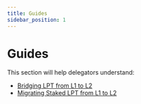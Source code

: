 ```yaml
---
title: Guides
sidebar_position: 1
---
```


# Guides

This section will help delegators understand:

- [Bridging LPT from L1 to L2](/delegators/how-to-guides/bridge-lpt)
- [Migrating Staked LPT from L1 to L2](/delegators/how-to-guides/l2-migration)

